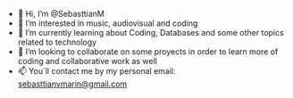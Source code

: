 - 👋 Hi, I’m @SebasttianM
- 👀 I’m interested in music, audiovisual and coding
- 🌱 I’m currently learning about Coding, Databases and some other topics related to technology 
- 💞️ I’m looking to collaborate on some proyects in order to learn more of coding and collaborative work as well 
- 📫 You´ll contact me by my personal email: sebasttianvmarin@gmail.com 

<!---
SebasttianM/SebasttianM is a ✨ special ✨ repository because its `README.md` (this file) appears on your GitHub profile.
You can click the Preview link to take a look at your changes.
--->
